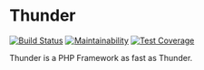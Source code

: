 # Thunder
[![Build Status](https://travis-ci.org/Alzundaz/Thunder.svg?branch=develop)](https://travis-ci.org/Alzundaz/Thunder)
[![Maintainability](https://api.codeclimate.com/v1/badges/9fe3a031c42e780982d6/maintainability)](https://codeclimate.com/github/Alzundaz/Thunder/maintainability)
[![Test Coverage](https://api.codeclimate.com/v1/badges/9fe3a031c42e780982d6/test_coverage)](https://codeclimate.com/github/Alzundaz/Thunder/test_coverage)

Thunder is a PHP Framework as fast as Thunder.
